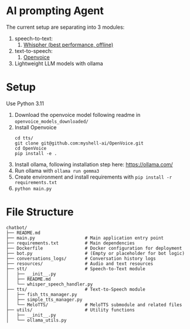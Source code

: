 # AI prompting Agent
The current setup are separating into 3 modules:
1. speech-to-text:
    1. [Whispher (best performance, offline)](https://github.com/openai/whisper)
2. text-to-speech:
    1. [Openvoice](https://github.com/myshell-ai/OpenVoice/tree/main)
3. Lightweight LLM models with ollama

# Setup
Use Python 3.11
1. Download the openvoice model following readme in `openvoice_models_downloaded/`
2. Install Openvoice
    ```
    cd tts/
    git clone git@github.com:myshell-ai/OpenVoice.git
    cd OpenVoice
    pip install -e .
    ```
3. Install ollama, following installation step here: https://ollama.com/
4. Run ollama with `ollama run gemma3`
5. Create environment and install requirements with `pip install -r requirements.txt`
6. `python main.py`

# File Structure
```
chatbot/
├── README.md
├── main.py                   # Main application entry point
├── requirements.txt          # Main dependencies
├── Dockerfile                # Docker configuration for deployment
├── bot.py                    # (Empty or placeholder for bot logic)
├── conversations_logs/       # Conversation history logs
├── resources/                # Audio and text resources
├── stt/                      # Speech-to-Text module
│   ├── __init__.py
│   ├── README.md
│   └── whisper_speech_handler.py
├── tts/                      # Text-to-Speech module
│   ├── fish_tts_manager.py
│   ├── simple_tts_manager.py
│   └── MeloTTS/              # MeloTTS submodule and related files
├── utils/                    # Utility functions
│   ├── __init__.py
│   └── ollama_utils.py
```

